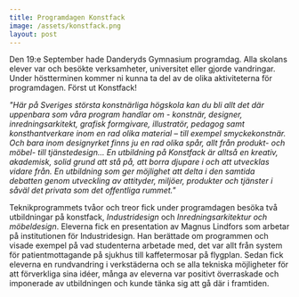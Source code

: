 ```yaml
---
title: Programdagen Konstfack
image: /assets/konstfack.png
layout: post
---
```


Den 19:e September hade Danderyds Gymnasium programdag. Alla skolans elever var och besökte verksamheter, universitet eller gjorde vandringar. Under höstterminen kommer ni kunna ta del av de olika aktiviteterna för programdagen. Först ut Konstfack!

<i>"Här på Sveriges största konstnärliga högskola kan du bli allt det där uppenbara som våra program handlar om - konstnär, designer, inredningsarkitekt, grafisk formgivare, illustratör, pedagog samt konsthantverkare inom en rad olika material – till exempel smyckekonstnär. 
Och bara inom designyrket finns ju en rad olika spår, allt från produkt- och möbel- till tjänstedesign...
En utbildning på Konstfack är alltså en kreativ, akademisk, solid grund att stå på, att borra djupare i och att utvecklas vidare från. 
En utbildning som ger möjlighet att delta i den samtida debatten genom utveckling av attityder, miljöer, produkter och tjänster i såväl det privata som det offentliga rummet."</i>

Teknikprogrammets tvåor och treor fick under programdagen besöka två utbildningar på konstfack, <i>Industridesign</i> och <i>Inredningsarkitektur och möbeldesign</i>.
Eleverna fick en presentation av Magnus Lindfors som arbetar på institutionen för Industridesign. Han berättade om programmen och visade exempel på vad studenterna arbetade med, det var allt från system för patientmottagande på sjukhus till kaffetermosar på flygplan.
Sedan fick eleverna en rundvandring i verkstäderna och se alla tekniska möjligheter för att förverkliga sina idéer, många av eleverna var positivt överraskade och imponerade av utbildningen och kunde tänka sig att gå där i framtiden. 


